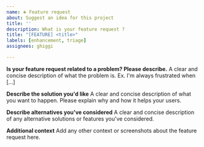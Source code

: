 ```yaml
---
name: ➕ Feature request
about: Suggest an idea for this project
title: ''
description: What is your feature request ?
title: "[FEATURE] <title>"
labels: [enhancement, triage]
assignees: ghiggi

---
```


**Is your feature request related to a problem? Please describe.**
A clear and concise description of what the problem is. Ex. I'm always frustrated when [...]

**Describe the solution you'd like**
A clear and concise description of what you want to happen. Please explain why and how it helps your users.

**Describe alternatives you've considered**
A clear and concise description of any alternative solutions or features you've considered.

**Additional context**
Add any other context or screenshots about the feature request here.
